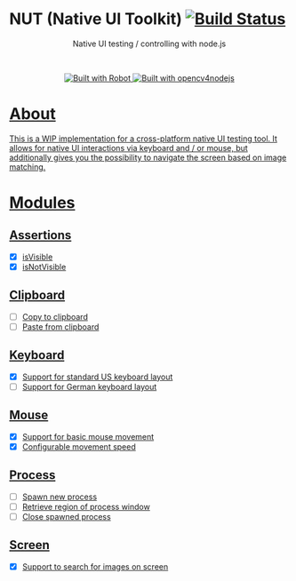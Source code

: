 # NUT (Native UI Toolkit) [![Build Status](https://travis-ci.org/s1hofmann/native-ui-toolkit.svg?branch=master)](https://travis-ci.org/s1hofmann/native-ui-toolkit)
<p align="center">
Native UI testing / controlling with node.js
</p>
<br/>
<p align="center">
	<a target="_blank" href="http://getrobot.net">
		<img src="https://img.shields.io/badge/Built_with-ROBOT-C86414.svg?style=flat-square" alt="Built with Robot" />
	</a>
	<a target="_blank" href="https://github.com/justadudewhohacks/opencv4nodejs">
		<img src="https://img.shields.io/badge/Built_with-opencv4nodejs-C86414.svg?style=flat-square" alt="Built with opencv4nodejs" />
</p>

# About

This is a WIP implementation for a cross-platform native UI testing tool.
It allows for native UI interactions via keyboard and / or mouse,
but additionally gives you the possibility to navigate the screen based on image matching.

# Modules

## Assertions

- [x] isVisible
- [x] isNotVisible

## Clipboard

- [ ] Copy to clipboard
- [ ] Paste from clipboard

## Keyboard

- [x] Support for standard US keyboard layout
- [ ] Support for German keyboard layout

## Mouse

- [x] Support for basic mouse movement
- [x] Configurable movement speed

## Process

- [ ] Spawn new process
- [ ] Retrieve region of process window
- [ ] Close spawned process

## Screen

- [x] Support to search for images on screen